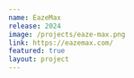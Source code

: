 ```yaml
---
name: EazeMax
release: 2024
image: /projects/eaze-max.png
link: https://eazemax.com/
featured: true
layout: project
---
```

